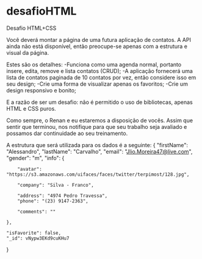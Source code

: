 # desafioHTML

Desafio HTML+CSS

Você deverá montar a página de uma futura aplicação de contatos. A API ainda não está disponível, então preocupe-se apenas com a estrutura e visual da página. 

Estes são os detalhes:
-Funciona como uma agenda normal, portanto insere, edita, remove e lista contatos (CRUD);
-A aplicação fornecerá uma lista de contatos paginada de 10 contatos por vez, então considere isso em seu design;
-Crie uma forma de visualizar apenas os favoritos;
-Crie um design responsivo e bonito;

E a razão de ser um desafio: não é permitido o uso de bibliotecas, apenas HTML e CSS puros.

Como sempre, o Renan e eu estaremos a disposição de vocês. Assim que sentir que terminou, nos notifique para que seu trabalho seja avaliado e possamos dar continuidade ao seu treinamento. 

A estrutura que será utilizada para os dados é a seguinte:
{
	"firstName": "Alessandro",
	"lastName": "Carvalho",
	"email": "Jlio.Moreira47@live.com",
	"gender": "m",
	"info": {

		"avatar": "https://s3.amazonaws.com/uifaces/faces/twitter/terpimost/128.jpg",

		"company": "Silva - Franco",

		"address": "4974 Pedro Travessa",
		"phone": "(23) 9147-2363",

		"comments": ""

	},

	"isFavorite": false,
	"_id": vNypw3EKd9cuKHu7

}